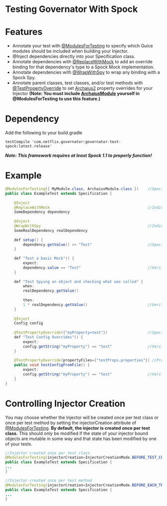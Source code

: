 Testing Governator With Spock
=============================

# Features
* Annotate your test with [@ModulesForTesting](https://github.com/Netflix/governator/blob/master/governator-test/src/main/java/com/netflix/governator/guice/test/ModulesForTesting.java) to specify which Guice modules should be included when building your Injector.
* @Inject dependencies directly into your Specification class.
* Annotate dependencies with [@ReplaceWithMock](https://github.com/Netflix/governator/blob/master/governator-test/src/main/java/com/netflix/governator/guice/test/ReplaceWithMock.java) to add an override binding for that dependency's type to a Spock Mock implementation. 
* Annotate dependencies with [@WrapWithSpy](https://github.com/Netflix/governator/blob/master/governator-test/src/main/java/com/netflix/governator/guice/test/WrapWithSpy.java) to wrap any binding with a Spock Spy.
* Annotate parent classes, test classes, and/or test methods with [@TestPropertyOverride](https://github.com/Netflix/archaius/blob/2.x/archaius2-test/src/main/java/com/netflix/archaius/test/TestPropertyOverride.java) to set [Archaius2](https://github.com/Netflix/archaius/tree/2.x) property overrides for your Injector **(Note: You must include [ArchaiusModule](https://github.com/Netflix/archaius/blob/2.x/archaius2-guice/src/main/java/com/netflix/archaius/guice/ArchaiusModule.java) yourself in @ModulesForTesting to use this feature.)**

# Dependency
Add the following to your build.gradle
```
testCompile 'com.netflix.governator:governator-test-spock:latest.release'
```
***Note: This framework requires at least Spock 1.1 to properly function!***

# Example
```java
@ModulesForTesting({ MyModule.class, ArchaiusModule.class })    //Specify any Modules you wish to include in your test
public class ExampleTest extends Specification {
    
    @Inject
    @ReplaceWithMock                                            //Indicate that you wish this dependency to be Mocked
    SomeDependency dependency  
    
    @Inject
    @WrapWithSpy                                                //Indicate that you wish to wrap this dependency with a Spy
    SomeRealDependency realDependency                      
    
    def setup() {
        dependency.getValue() >> "Test"                         //Specify desired behavior for your Mock
    }
    
    def "Test a basic Mock"() {
        expect:
        dependency.value == "Test"                              //Verify behavior of your Mock
    }
    
    def "Test Spying an object and checking what was called" {
        when:
        realDependency.getValue()
        
        then:
        1 * realDependency.getValue()                           //Verify that the getValue method was invoked once
    }
    
    @Inject
    Config config
    
    @TestPropertyOverride({"myProperty=test"})                  //Specify property values you wish to be set
    def "Test Config Overrides"() {
        expect:
        config.getString("myProperty") == "test"                //Verify that your property was set as expected
    }
    
    @TestPropertyOverride(propertyFiles={"testProps.properties"}) //Properties may also be loaded from a file
    public void testConfigFromFile() {
        expect:
        config.getString("myProperty") == "test"                //Verify that your property was set as expected
    }
}
```

# Controlling Injector Creation
You may choose whether the Injector will be created once per test class or once per test method by setting the injectorCreation attribute of [@ModulesForTesting](https://github.com/Netflix/governator/blob/master/governator-test/src/main/java/com/netflix/governator/guice/test/ModulesForTesting.java). **By default, the injector is created once per test class.** This should only be modified if the state of your injector bound objects are mutable in some way and that state has been modified by one of your tests.
```java
//Injector created once per test class
@ModulesForTesting(injectorCreation=InjectorCreationMode.BEFORE_TEST_CLASS)  
public class ExampleTest extends Specification {
...
}
```
```java
//Injector created once per test method
@ModulesForTesting(injectorCreation=InjectorCreationMode.BEFORE_EACH_TEST_METHOD)  
public class ExampleTest extends Specification {
...
}
```
